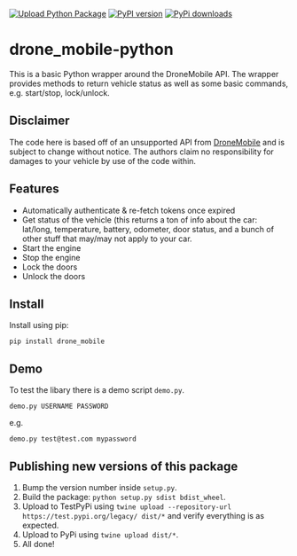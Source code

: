 [![Upload Python Package](https://github.com/bjhiltbrand/drone_mobile_python/actions/workflows/python-publish.yml/badge.svg)](https://github.com/bjhiltbrand/drone_mobile_python/actions/workflows/python-publish.yml)
[![PyPI version](https://badge.fury.io/py/drone-mobile.svg)](https://badge.fury.io/py/drone-mobile)
[![PyPi downloads](https://pypip.in/d/drone-mobile/badge.png)](https://crate.io/packages/drone-mobile/)
<!--[![PyPi version](https://pypip.in/v/drone-mobile/badge.png)](https://crate.io/packages/drone-mobile/)-->

# drone_mobile-python

This is a basic Python wrapper around the DroneMobile API. The wrapper provides methods to return vehicle status as well as some basic commands, e.g. start/stop, lock/unlock.

## Disclaimer

The code here is based off of an unsupported API from
[DroneMobile](https://www.dronemobile.com/) and is subject to change without
notice. The authors claim no responsibility for damages to your vehicle
by use of the code within.

## Features

* Automatically authenticate & re-fetch tokens once expired
* Get status of the vehicle (this returns a ton of info about the car: lat/long, temperature, battery, odometer, door status, and a bunch of other stuff that may/may not apply to your car.
* Start the engine
* Stop the engine
* Lock the doors
* Unlock the doors

## Install
Install using pip:

```
pip install drone_mobile
```

## Demo

To test the libary there is a demo script `demo.py`.

```
demo.py USERNAME PASSWORD
```

e.g.

```
demo.py test@test.com mypassword
```

## Publishing new versions of this package

1. Bump the version number inside `setup.py`.
2. Build the package: `python setup.py sdist bdist_wheel`.
3. Upload to TestPyPi using `twine upload --repository-url https://test.pypi.org/legacy/ dist/*` and verify everything is as expected.
4. Upload to PyPi using `twine upload dist/*`.
5. All done!
